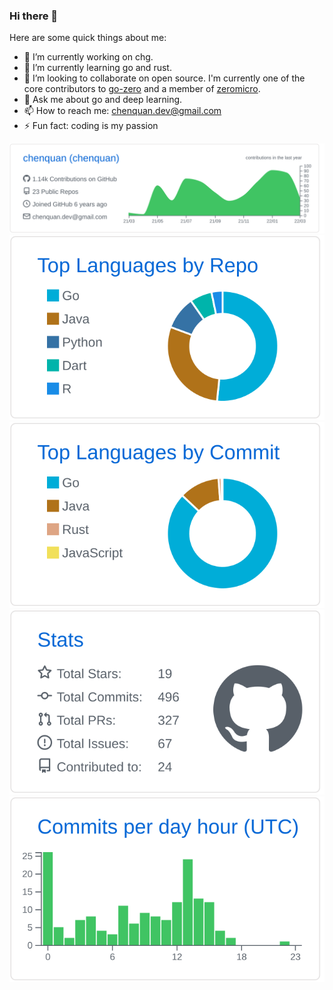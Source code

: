 ### Hi there 👋

<!--
**chenquan/chenquan** is a ✨ _special_ ✨ repository because its `README.md` (this file) appears on your GitHub profile.

Here are some ideas to get you started:

- 🔭 I’m currently working on ...
- 🌱 I’m currently learning ...
- 👯 I’m looking to collaborate on ...
- 🤔 I’m looking for help with ...
- 💬 Ask me about ...
- 📫 How to reach me: ...
- 😄 Pronouns: ...
- ⚡ Fun fact: ...
-->

Here are some quick things about me:

- 🔭 I’m currently working on chg.
- 🌱 I’m currently learning go and rust.
- 👯 I’m looking to collaborate on open source. I'm currently one of the core contributors to [go-zero](https://github.com/zeromicro/go-zero) and a member of [zeromicro](github.com/zeromicro/go-zero).
- 💬 Ask me about go and deep learning.
- 📫 How to reach me: chenquan.dev@gmail.com
- ⚡ Fun fact: coding is my passion


[![](https://raw.githubusercontent.com/chenquan/chenquan/master/profile-summary-card-output/github/0-profile-details.svg)](https://github.com/chenquan)
[![](https://raw.githubusercontent.com/chenquan/chenquan/master/profile-summary-card-output/github/1-repos-per-language.svg)](https://github.com/chenquan) [![](https://raw.githubusercontent.com/chenquan/chenquan/master/profile-summary-card-output/github/2-most-commit-language.svg)](https://github.com/chenquan)
[![](https://raw.githubusercontent.com/chenquan/chenquan/master/profile-summary-card-output/github/3-stats.svg)](https://github.com/chenquan) [![](https://raw.githubusercontent.com/chenquan/chenquan/master/profile-summary-card-output/github/4-productive-time.svg)](https://github.com/chenquan)
